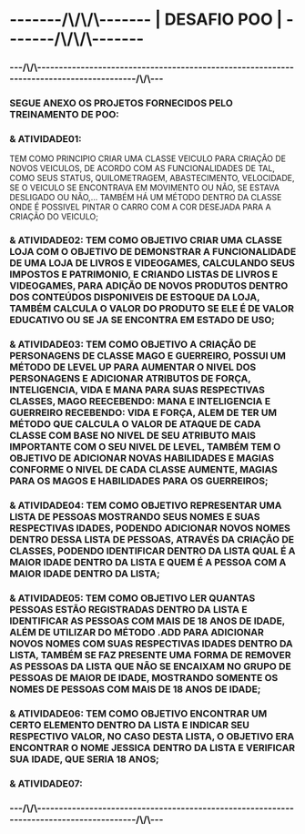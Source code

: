 <h1>-------/\/\/\-------  | DESAFIO POO | -------/\/\/\-------</h1>
<h3> ---/\/\----------------------------------------------------------------------------------------/\/\--- </h3>
<h3> SEGUE ANEXO OS PROJETOS FORNECIDOS PELO TREINAMENTO DE POO:</h3>
<h3> & ATIVIDADE01:</h3> TEM COMO PRINCIPIO CRIAR UMA CLASSE VEICULO PARA CRIAÇÃO DE NOVOS VEICULOS, DE ACORDO COM AS FUNCIONALIDADES DE TAL, COMO SEUS STATUS, QUILOMETRAGEM, ABASTECIMENTO, VELOCIDADE, SE O VEICULO SE ENCONTRAVA EM MOVIMENTO OU NÃO, SE ESTAVA DESLIGADO OU NÃO,... TAMBÉM HÁ UM MÉTODO DENTRO DA CLASSE ONDE É POSSIVEL PINTAR O CARRO COM A COR DESEJADA PARA A CRIAÇÃO DO VEICULO;
<h3> & ATIVIDADE02: TEM COMO OBJETIVO CRIAR UMA CLASSE LOJA COM O OBJETIVO DE DEMONSTRAR A FUNCIONALIDADE DE UMA LOJA DE LIVROS E VIDEOGAMES, CALCULANDO SEUS IMPOSTOS E PATRIMONIO, E CRIANDO LISTAS DE LIVROS E VIDEOGAMES, PARA ADIÇÃO DE NOVOS PRODUTOS DENTRO DOS CONTEÚDOS DISPONIVEIS DE ESTOQUE DA LOJA, TAMBÉM CALCULA O VALOR DO PRODUTO SE ELE É DE VALOR EDUCATIVO OU SE JA SE ENCONTRA EM ESTADO DE USO;</h3>
<h3> & ATIVIDADE03: TEM COMO OBJETIVO A CRIAÇÃO DE PERSONAGENS DE CLASSE MAGO E GUERREIRO, POSSUI UM MÉTODO DE LEVEL UP PARA AUMENTAR O NIVEL DOS PERSONAGENS E ADICIONAR ATRIBUTOS DE FORÇA, INTELIGENCIA, VIDA E MANA PARA SUAS RESPECTIVAS CLASSES, MAGO REECEBENDO: MANA E INTELIGENCIA E GUERREIRO RECEBENDO: VIDA E FORÇA, ALEM DE TER UM MÉTODO QUE CALCULA O VALOR DE ATAQUE DE CADA CLASSE COM BASE NO NIVEL DE SEU ATRIBUTO MAIS IMPORTANTE COM O SEU NIVEL DE LEVEL, TAMBÉM TEM O OBJETIVO DE ADICIONAR NOVAS HABILIDADES E MAGIAS CONFORME O NIVEL DE CADA CLASSE AUMENTE, MAGIAS PARA OS MAGOS E HABILIDADES PARA OS GUERREIROS;</h3>
<h3> & ATIVIDADE04: TEM COMO OBJETIVO REPRESENTAR UMA LISTA DE PESSOAS MOSTRANDO SEUS NOMES E SUAS RESPECTIVAS IDADES, PODENDO ADICIONAR NOVOS NOMES DENTRO DESSA LISTA DE PESSOAS, ATRAVÉS DA CRIAÇÃO DE CLASSES, PODENDO IDENTIFICAR DENTRO DA LISTA QUAL É A MAIOR IDADE DENTRO DA LISTA E QUEM É A PESSOA COM A MAIOR IDADE DENTRO DA LISTA;</h3>
<h3> & ATIVIDADE05: TEM COMO OBJETIVO LER QUANTAS PESSOAS ESTÃO REGISTRADAS DENTRO DA LISTA E IDENTIFICAR AS PESSOAS COM MAIS DE 18 ANOS DE IDADE, ALÉM DE UTILIZAR DO MÉTODO .ADD PARA ADICIONAR NOVOS NOMES COM SUAS RESPECTIVAS IDADES DENTRO DA LISTA, TAMBÉM SE FAZ PRESENTE UMA FORMA DE REMOVER AS PESSOAS DA LISTA QUE NÃO SE ENCAIXAM NO GRUPO DE PESSOAS DE MAIOR DE IDADE, MOSTRANDO SOMENTE OS NOMES DE PESSOAS COM MAIS DE 18 ANOS DE IDADE;</h3>
<h3> & ATIVIDADE06: TEM COMO OBJETIVO ENCONTRAR UM CERTO ELEMENTO DENTRO DA LISTA E INDICAR SEU RESPECTIVO VALOR, NO CASO DESTA LISTA, O OBJETIVO ERA ENCONTRAR O NOME JESSICA DENTRO DA LISTA E VERIFICAR SUA IDADE, QUE SERIA 18 ANOS;</h3>
<h3> & ATIVIDADE07: </h3>
<h3> ---/\/\----------------------------------------------------------------------------------------/\/\--- </h3>
